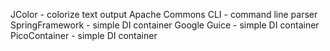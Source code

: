JColor - colorize text output
Apache Commons CLI - command line parser
SpringFramework - simple DI container
Google Guice - simple DI container
PicoContainer - simple DI container

